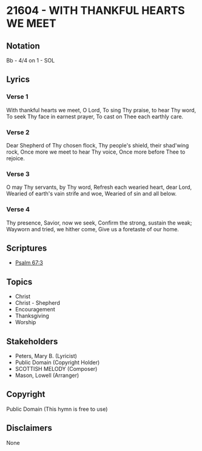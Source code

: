 # 21604 - WITH THANKFUL HEARTS WE MEET

## Notation

Bb - 4/4 on 1 - SOL

## Lyrics

### Verse 1

With thankful hearts we meet, O Lord, To sing Thy praise, to hear Thy word, To seek Thy face in earnest prayer, To cast on Thee each earthly care.




### Verse 2

Dear Shepherd of Thy chosen flock, Thy people's shield, their shad'wing rock, Once more we meet to hear Thy voice, Once more before Thee to rejoice.

### Verse 3

O may Thy servants, by Thy word, Refresh each wearied heart, dear Lord, Wearied of earth's vain strife and woe, Wearied of sin and all below.


### Verse 4

Thy presence, Savior, now we seek, Confirm the strong, sustain the weak; Wayworn and tried, we hither come, Give us a foretaste of our home.


## Scriptures

- [Psalm 67:3](https://www.biblegateway.com/passage/?search=Psalm%2067%3A3)

## Topics

- Christ
- Christ - Shepherd
- Encouragement
- Thanksgiving
- Worship

## Stakeholders

- Peters, Mary B.  (Lyricist)
- Public Domain (Copyright Holder)
- SCOTTISH MELODY (Composer)
- Mason, Lowell (Arranger)

## Copyright

Public Domain
(This hymn is free to use)

## Disclaimers

None

